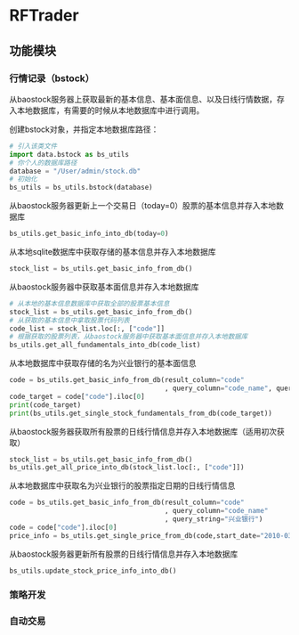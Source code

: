 # RFTrader

## 功能模块

### 行情记录（bstock）
从baostock[](http://baostock.com/baostock/index.php/首页)服务器上获取最新的基本信息、基本面信息、以及日线行情数据，存入本地数据库，有需要的时候从本地数据库中进行调用。

创建bstock对象，并指定本地数据库路径：
```python
# 引入该类文件
import data.bstock as bs_utils
# 你个人的数据库路径
database = "/User/admin/stock.db"
# 初始化
bs_utils = bs_utils.bstock(database)
```

从baostock服务器更新上一个交易日（today=0）股票的基本信息并存入本地数据库
```python
bs_utils.get_basic_info_into_db(today=0)
```

从本地sqlite数据库中获取存储的基本信息并存入本地数据库
```python
stock_list = bs_utils.get_basic_info_from_db()
```

从baostock服务器中获取基本面信息并存入本地数据库
```python
# 从本地的基本信息数据库中获取全部的股票基本信息
stock_list = bs_utils.get_basic_info_from_db()
# 从获取的基本信息中拿取股票代码列表
code_list = stock_list.loc[:, ["code"]]
# 根据获取的股票列表，从baostock服务器中获取基本面信息并存入本地数据库
bs_utils.get_all_fundamentals_into_db(code_list)
```

从本地数据库中获取存储的名为兴业银行的基本面信息
```python
code = bs_utils.get_basic_info_from_db(result_column="code"
                                       , query_column="code_name", query_string="兴业银行")
code_target = code["code"].iloc[0]
print(code_target)
print(bs_utils.get_single_stock_fundamentals_from_db(code_target))
```

从baostock服务器获取所有股票的日线行情信息并存入本地数据库（适用初次获取）
```python
stock_list = bs_utils.get_basic_info_from_db()
bs_utils.get_all_price_into_db(stock_list.loc[:, ["code"]])
```

从本地数据库中获取名为兴业银行的股票指定日期的日线行情信息
```python
code = bs_utils.get_basic_info_from_db(result_column="code"
                                       , query_column="code_name"
                                       , query_string="兴业银行")
code = code["code"].iloc[0]
price_info = bs_utils.get_single_price_from_db(code,start_date="2010-03-04")
```

从baostock服务器更新所有股票的日线行情信息并存入本地数据库
```python
bs_utils.update_stock_price_info_into_db()
```
#### 

### 策略开发

### 自动交易